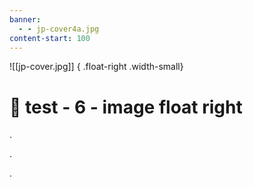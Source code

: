 ```yaml
---
banner:
  - - jp-cover4a.jpg
content-start: 100
---
```


![[jp-cover.jpg]] { .float-right .width-small}
# 🧪 test - 6 - image float right

.

.

.

